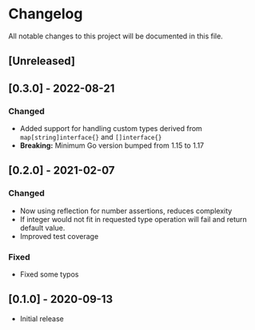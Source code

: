 # Changelog
All notable changes to this project will be documented in this file.

## [Unreleased]


## [0.3.0] - 2022-08-21
### Changed
- Added support for handling custom types derived from `map[string]interface{}` and `[]interface{}`
- **Breaking:** Minimum Go version bumped from 1.15 to 1.17 


## [0.2.0] - 2021-02-07
### Changed
- Now using reflection for number assertions, reduces complexity
- If integer would not fit in requested type operation will fail and return default value.
- Improved test coverage

### Fixed
- Fixed some typos


## [0.1.0] - 2020-09-13
- Initial release
